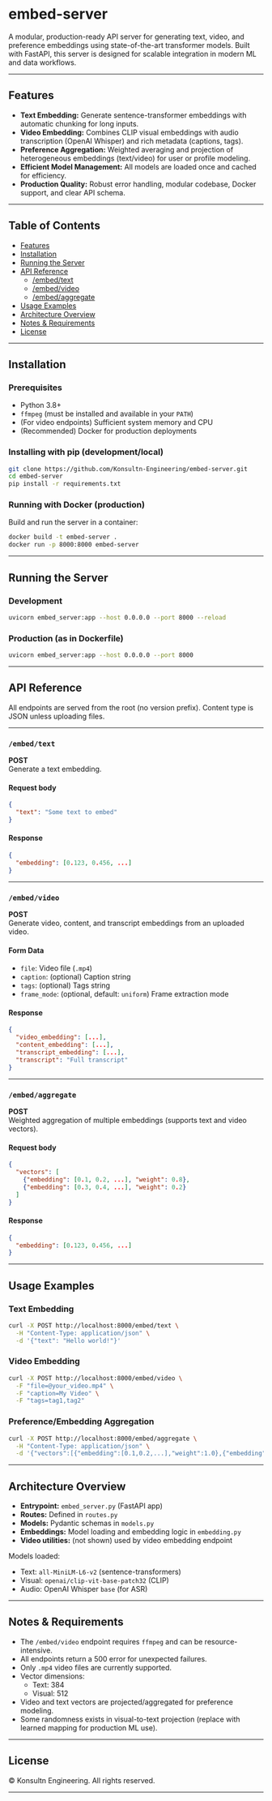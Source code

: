 # embed-server

A modular, production-ready API server for generating text, video, and preference embeddings using state-of-the-art transformer models. Built with FastAPI, this server is designed for scalable integration in modern ML and data workflows.

---

## Features

- **Text Embedding:** Generate sentence-transformer embeddings with automatic chunking for long inputs.
- **Video Embedding:** Combines CLIP visual embeddings with audio transcription (OpenAI Whisper) and rich metadata (captions, tags).
- **Preference Aggregation:** Weighted averaging and projection of heterogeneous embeddings (text/video) for user or profile modeling.
- **Efficient Model Management:** All models are loaded once and cached for efficiency.
- **Production Quality:** Robust error handling, modular codebase, Docker support, and clear API schema.

---

## Table of Contents

- [Features](#features)
- [Installation](#installation)
- [Running the Server](#running-the-server)
- [API Reference](#api-reference)
  - [/embed/text](#embedtext)
  - [/embed/video](#embedvideo)
  - [/embed/aggregate](#embedaggregate)
- [Usage Examples](#usage-examples)
- [Architecture Overview](#architecture-overview)
- [Notes & Requirements](#notes--requirements)
- [License](#license)

---

## Installation

### Prerequisites

- Python 3.8+
- `ffmpeg` (must be installed and available in your `PATH`)
- (For video endpoints) Sufficient system memory and CPU
- (Recommended) Docker for production deployments

### Installing with pip (development/local)

```bash
git clone https://github.com/Konsultn-Engineering/embed-server.git
cd embed-server
pip install -r requirements.txt
```

### Running with Docker (production)

Build and run the server in a container:

```bash
docker build -t embed-server .
docker run -p 8000:8000 embed-server
```

---

## Running the Server

### Development

```bash
uvicorn embed_server:app --host 0.0.0.0 --port 8000 --reload
```

### Production (as in Dockerfile)

```bash
uvicorn embed_server:app --host 0.0.0.0 --port 8000
```

---

## API Reference

All endpoints are served from the root (no version prefix). Content type is JSON unless uploading files.

---

### `/embed/text`

**POST**  
Generate a text embedding.

#### Request body

```json
{
  "text": "Some text to embed"
}
```

#### Response

```json
{
  "embedding": [0.123, 0.456, ...]
}
```

---

### `/embed/video`

**POST**  
Generate video, content, and transcript embeddings from an uploaded video.

#### Form Data

- `file`: Video file (`.mp4`)
- `caption`: (optional) Caption string
- `tags`: (optional) Tags string
- `frame_mode`: (optional, default: `uniform`) Frame extraction mode

#### Response

```json
{
  "video_embedding": [...],
  "content_embedding": [...],
  "transcript_embedding": [...],
  "transcript": "Full transcript"
}
```

---

### `/embed/aggregate`

**POST**  
Weighted aggregation of multiple embeddings (supports text and video vectors).

#### Request body

```json
{
  "vectors": [
    {"embedding": [0.1, 0.2, ...], "weight": 0.8},
    {"embedding": [0.3, 0.4, ...], "weight": 0.2}
  ]
}
```

#### Response

```json
{
  "embedding": [0.123, 0.456, ...]
}
```

---

## Usage Examples

### Text Embedding

```bash
curl -X POST http://localhost:8000/embed/text \
  -H "Content-Type: application/json" \
  -d '{"text": "Hello world!"}'
```

### Video Embedding

```bash
curl -X POST http://localhost:8000/embed/video \
  -F "file=@your_video.mp4" \
  -F "caption=My Video" \
  -F "tags=tag1,tag2"
```

### Preference/Embedding Aggregation

```bash
curl -X POST http://localhost:8000/embed/aggregate \
  -H "Content-Type: application/json" \
  -d '{"vectors":[{"embedding":[0.1,0.2,...],"weight":1.0},{"embedding":[0.3,0.4,...],"weight":0.5}]}'
```

---

## Architecture Overview

- **Entrypoint:** `embed_server.py` (FastAPI app)
- **Routes:** Defined in `routes.py`
- **Models:** Pydantic schemas in `models.py`
- **Embeddings:** Model loading and embedding logic in `embedding.py`
- **Video utilities:** (not shown) used by video embedding endpoint

Models loaded:

- Text: `all-MiniLM-L6-v2` (sentence-transformers)
- Visual: `openai/clip-vit-base-patch32` (CLIP)
- Audio: OpenAI Whisper `base` (for ASR)

---

## Notes & Requirements

- The `/embed/video` endpoint requires `ffmpeg` and can be resource-intensive.
- All endpoints return a 500 error for unexpected failures.
- Only `.mp4` video files are currently supported.
- Vector dimensions:
  - Text: 384
  - Visual: 512
- Video and text vectors are projected/aggregated for preference modeling.
- Some randomness exists in visual-to-text projection (replace with learned mapping for production ML use).

---

## License

&copy; Konsultn Engineering. All rights reserved.

---
